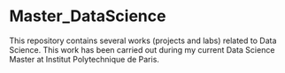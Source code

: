 # Master_DataScience

This repository contains several works (projects and labs) related to Data Science. This work has been carried out during my current Data Science Master at Institut Polytechnique de Paris. 
